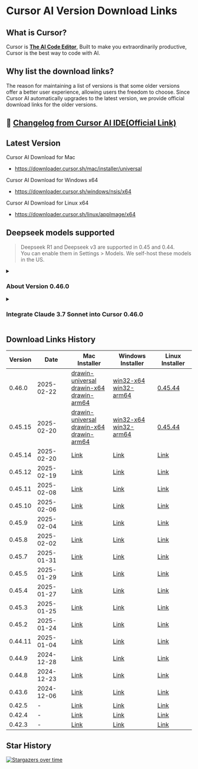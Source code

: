 # Cursor AI Version Download Links

## What is Cursor?

Cursor is **[The AI Code Editor](https://cursor.com)**, Built to make you extraordinarily productive, Cursor is the best way to code with AI.

## Why list the download links?

The reason for maintaining a list of versions is that some older versions offer a better user experience, allowing users the freedom to choose. Since Cursor AI automatically upgrades to the latest version, we provide official download links for the older versions.

## 🎯 [Changelog from Cursor AI IDE(Official Link)](https://www.cursor.com/changelog)


## Latest Version

Cursor AI Download for Mac
- https://downloader.cursor.sh/mac/installer/universal
  
Cursor AI Download for Windows x64
- https://downloader.cursor.sh/windows/nsis/x64

Cursor AI Download for Linux x64
- https://downloader.cursor.sh/linux/appImage/x64  


## Deepseek models supported

> Deepseek R1 and Deepseek v3 are supported in 0.45 and 0.44.  
> You can enable them in Settings > Models. We self-host these models in the US.


<details>

<summary>

### About Version 0.46.0

</summary>

> Some developers have already received update 0.46, though most haven't, so keep waiting.  
> For an early look at the changes, check out the information gathered below.  
> If we get a download link for the latest 0.46, we'll update it in as well. Stay tuned.


<details>

<summary>

#### 0.46.0 Changelog (unofficial)

</summary>

- New combined Chat/Composer
- Shared context between Chat & Composer (Start in Ask / move to Agent)
- Deepseek R1 thinking UI
- MCP Server Config file .cursor/mcp.json
- MCP YOLO (All or nothing it seems)
- MCP Resources
- New default theme
- New settings layout (Rules & MCP)
- New Context Picker
- Add git commits to context
- Add terminals to context
- Smaller menu icons
- Agent compatibility check
- Visual indicator to show loaded rules

</details>

</details>




<details>
<summary>

### Integrate Claude 3.7 Sonnet into Cursor 0.46.0

</summary>

try to add
- claude-3.7-sonnet-thinking
- claude-3-7-sonnet-20250219
  
should work now.

</details>




## Download Links History

| Version | Date | Mac Installer | Windows Installer | Linux Installer |
| --- | --- | --- | --- | --- |
| 0.46.0 | 2025-02-22 | [drawin-universal](https://anysphere-binaries.s3.us-east-1.amazonaws.com/production/aff57e1d9a74ed627fb5bd393e347079514436a7/darwin/universal/Cursor-darwin-universal.dmg) <br>[drawin-x64](https://anysphere-binaries.s3.us-east-1.amazonaws.com/production/aff57e1d9a74ed627fb5bd393e347079514436a7/darwin/x64/Cursor-darwin-x64.dmg)<br>[drawin-arm64](https://anysphere-binaries.s3.us-east-1.amazonaws.com/production/aff57e1d9a74ed627fb5bd393e347079514436a7/darwin/arm64/Cursor-darwin-arm64.dmg) | [win32-x64](https://anysphere-binaries.s3.us-east-1.amazonaws.com/production/aff57e1d9a74ed627fb5bd393e347079514436a7/win32/x64/user-setup/CursorUserSetup-x64-0.46.0.exe)<br>[win32-arm64](https://anysphere-binaries.s3.us-east-1.amazonaws.com/production/aff57e1d9a74ed627fb5bd393e347079514436a7/win32/arm64/user-setup/CursorUserSetup-arm64-0.46.0.exe) | [0.45.44](https://downloader.cursor.sh/builds/250219jnihavxsz/linux/appImage/x64) |
| 0.45.15 | 2025-02-20 | [drawin-universal](https://anysphere-binaries.s3.us-east-1.amazonaws.com/production/73dd83bb6f8e3a3704ad8078a8e455ac6d4260d1/darwin/universal/Cursor-darwin-universal.dmg)<br>[drawin-x64](https://anysphere-binaries.s3.us-east-1.amazonaws.com/production/73dd83bb6f8e3a3704ad8078a8e455ac6d4260d1/darwin/x64/Cursor-darwin-x64.dmg)<br>[drawin-arm64](https://anysphere-binaries.s3.us-east-1.amazonaws.com/production/73dd83bb6f8e3a3704ad8078a8e455ac6d4260d1/darwin/arm64/Cursor-darwin-arm64.dmg) | [win32-x64](https://anysphere-binaries.s3.us-east-1.amazonaws.com/production/73dd83bb6f8e3a3704ad8078a8e455ac6d4260d1/win32/x64/user-setup/CursorUserSetup-x64-0.45.15.exe)<br>[win32-arm64](https://anysphere-binaries.s3.us-east-1.amazonaws.com/production/73dd83bb6f8e3a3704ad8078a8e455ac6d4260d1/win32/arm64/user-setup/CursorUserSetup-arm64-0.45.15.exe) | [0.45.44](https://downloader.cursor.sh/builds/250219jnihavxsz/linux/appImage/x64) |
| 0.45.14 | 2025-02-20 | [Link](https://downloader.cursor.sh/builds/250219jnihavxsz/mac/installer/universal) | [Link](https://downloader.cursor.sh/builds/250219jnihavxsz/windows/nsis/x64) | [Link](https://downloader.cursor.sh/builds/250219jnihavxsz/linux/appImage/x64) |
| 0.45.12 | 2025-02-19 | [Link](https://downloader.cursor.sh/builds/2502180s4ios0dk/mac/installer/universal) | [Link](https://downloader.cursor.sh/builds/2502180s4ios0dk/windows/nsis/x64) | [Link](https://downloader.cursor.sh/builds/2502180s4ios0dk/linux/appImage/x64) |
| 0.45.11 | 2025-02-08 | [Link](https://downloader.cursor.sh/builds/250207y6nbaw5qc/mac/installer/universal) | [Link](https://downloader.cursor.sh/builds/250207y6nbaw5qc/windows/nsis/x64) | [Link](https://downloader.cursor.sh/builds/250207y6nbaw5qc/linux/appImage/x64) |
| 0.45.10 | 2025-02-06 | [Link](https://downloader.cursor.sh/builds/250205buadkzpea/mac/installer/universal) | [Link](https://downloader.cursor.sh/builds/250205buadkzpea/windows/nsis/x64) | [Link](https://downloader.cursor.sh/builds/250205buadkzpea/linux/appImage/x64) |
| 0.45.9 | 2025-02-04 | [Link](https://downloader.cursor.sh/builds/250202tgstl42dt/mac/installer/universal) | [Link](https://downloader.cursor.sh/builds/250202tgstl42dt/windows/nsis/x64) | [Link](https://downloader.cursor.sh/builds/250202tgstl42dt/linux/appImage/x64) |
| 0.45.8 | 2025-02-02 | [Link](https://downloader.cursor.sh/builds/250201b44xw1x2k/mac/installer/universal) | [Link](https://downloader.cursor.sh/builds/250201b44xw1x2k/windows/nsis/x64) | [Link](https://downloader.cursor.sh/builds/250201b44xw1x2k/linux/appImage/x64) |
| 0.45.7 | 2025-01-31 | [Link](https://downloader.cursor.sh/builds/250130nr6eorv84/mac/installer/universal) | [Link](https://downloader.cursor.sh/builds/250130nr6eorv84/windows/nsis/x64) | [Link](https://downloader.cursor.sh/builds/250130nr6eorv84/linux/appImage/x64) |
| 0.45.5 | 2025-01-29 | [Link](https://downloader.cursor.sh/builds/250128loaeyulq8/mac/installer/universal) | [Link](https://downloader.cursor.sh/builds/250128loaeyulq8/windows/nsis/x64) | [Link](https://downloader.cursor.sh/builds/250128loaeyulq8/linux/appImage/x64) |
| 0.45.4 | 2025-01-27 | [Link](https://downloader.cursor.sh/builds/250126vgr3vztvj/mac/installer/universal) | [Link](https://downloader.cursor.sh/builds/250126vgr3vztvj/windows/nsis/x64) | [Link](https://downloader.cursor.sh/builds/250126vgr3vztvj/linux/appImage/x64) |
| 0.45.3 | 2025-01-25 | [Link](https://downloader.cursor.sh/builds/250124b0rcj0qql/mac/installer/universal) | [Link](https://downloader.cursor.sh/builds/250124b0rcj0qql/windows/nsis/x64) | [Link](https://downloader.cursor.sh/builds/250124b0rcj0qql/linux/appImage/x64) |
| 0.45.2 | 2025-01-24 | [Link](https://downloader.cursor.sh/builds/250123mhituoa6o/mac/installer/universal) | [Link](https://downloader.cursor.sh/builds/250123mhituoa6o/windows/nsis/x64) | [Link](https://downloader.cursor.sh/builds/250123mhituoa6o/linux/appImage/x64) |
| 0.44.11 | 2025-01-04 | [Link](https://downloader.cursor.sh/builds/250103fqxdt5u9z/mac/installer/universal) | [Link](https://downloader.cursor.sh/builds/250103fqxdt5u9z/windows/nsis/x64) | [Link](https://downloader.cursor.sh/builds/250103fqxdt5u9z/linux/appImage/x64) |
| 0.44.9 | 2024-12-28 | [Link](https://downloader.cursor.sh/builds/2412268nc6pfzgo/mac/installer/universal) | [Link](https://downloader.cursor.sh/builds/2412268nc6pfzgo/windows/nsis/x64) | [Link](https://downloader.cursor.sh/builds/2412268nc6pfzgo/linux/appImage/x64) |
| 0.44.8 | 2024-12-23 | [Link](https://downloader.cursor.sh/builds/241222ooktny8mh/mac/installer/universal) | [Link](https://downloader.cursor.sh/builds/241222ooktny8mh/windows/nsis/x64) | [Link](https://downloader.cursor.sh/builds/241222ooktny8mh/linux/appImage/x64) |
| 0.43.6 | 2024-12-06 | [Link](https://downloader.cursor.sh/builds/241206z7j6me2e2/mac/installer/universal) | [Link](https://downloader.cursor.sh/builds/241206z7j6me2e2/windows/nsis/x64) | [Link](https://downloader.cursor.sh/builds/241206z7j6me2e2/linux/appImage/x64) |
| 0.42.5 | - | [Link](https://downloader.cursor.sh/builds/24111460bf2loz1/mac/installer/universal) | [Link](https://downloader.cursor.sh/builds/24111460bf2loz1/windows/nsis/x64) | [Link](https://downloader.cursor.sh/builds/24111460bf2loz1/linux/appImage/x64) |
| 0.42.4 | - | [Link](https://downloader.cursor.sh/builds/230313mzl4w4u92/mac/installer/universal) | [Link](https://downloader.cursor.sh/builds/230313mzl4w4u92/windows/nsis/x64) | [Link](https://downloader.cursor.sh/builds/230313mzl4w4u92/linux/appImage/x64) |
| 0.42.3 | - | [Link](https://downloader.cursor.sh/builds/230313mzl4w4u92/mac/installer/universal) | [Link](https://downloader.cursor.sh/builds/230313mzl4w4u92/windows/nsis/x64) | [Link](https://downloader.cursor.sh/builds/230313mzl4w4u92/linux/appImage/x64) |

## Star History

[![Stargazers over time](https://starchart.cc/oslook/cursor-ai-downloads.svg)](https://starchart.cc/oslook/cursor-ai-downloads)


